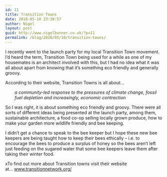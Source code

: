 ```yaml
---
id: 11
title: Transition Towns
date: 2010-05-10 23:38:57
author: Nigel
layout: post
guid: http://www.nigelbunner.co.uk/?p=11
permalink: /blog/2010/05/10/transition-towns/
---
```

I recently went to the launch party for my local Transition Town movement. I&#8217;d heard the term, Transition Town being used for a while as one of my housemates is an architect involved with this, but I had no idea what it was all about apart from knowing that it&#8217;s something eco friendly and generally groovy.

According to their website, Transition Towns is all about&#8230;

<div style="padding-left: 30px;">
  <p>
    <em>a community-led response to the pressures of climate change, fossil fuel depletion and increasingly, economic contraction</em>
  </p>
</div>

So I was right, it is about something eco friendly and groovy. There were all sorts of different ideas being presented at the launch party, among them, sustainable architecture, a food co-op selling locally grown produce, how to make your garden more wildlife friendly and bee keeping.

I didn&#8217;t get a chance to speak to the bee keeper but I hope these new bee keepers are being taught how to keep their bees ethically &#8211; i.e. to encourage the bees to produce a surplus of honey so the bees aren&#8217;t left just feeding on the sugared water that some bee keepers leave them after taking their winter food.

xTo find out more about Transition towns visit their website at&#8230; <a href="https://www.transitionnetwork.org/" target="_blank">www.transitionnetwork.org/</a>